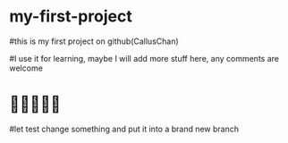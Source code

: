 # my-first-project
#this is my first project on github(CallusChan)

#I use it for learning, maybe I will add more stuff here, any comments are welcome

# 💃💃💃💃🥇

#let test change something and put it into a brand new branch
